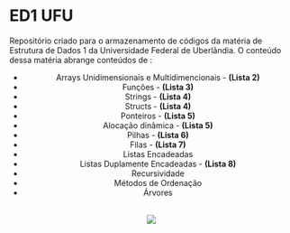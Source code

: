 # ED1 UFU
Repositório criado para o armazenamento de códigos da matéria de Estrutura de Dados 1 da Universidade Federal de Uberlândia. O conteúdo 
dessa matéria abrange conteúdos de :
<center><ul>
  <li>Arrays Unidimensionais e Multidimencionais - <b>(Lista 2)</b></li>
  <li>Funções - <b>(Lista 3)</b></li>
  <li>Strings - <b>(Lista 4)</b></li>
  <li>Structs - <b>(Lista 4)</b></li>
  <li>Ponteiros - <b>(Lista 5)</b></li>
  <li>Alocação dinâmica - <b>(Lista 5)</b></li>
  <li>Pilhas - <b>(Lista 6)</b></li>
  <li>Filas - <b>(Lista 7)</b></li>
  <li>Listas Encadeadas</li>
  <li>Listas Duplamente Encadeadas - <b>(Lista 8)</b></li>
  <li>Recursividade</li>
  <li>Métodos de Ordenação</li>
  <li>Árvores</li>
<ul>
  
  </center>
  <br>
  <center>
  <img src="https://media.giphy.com/media/iGpHt2H22k1orjgT9b/giphy.gif"/>
    </center>
